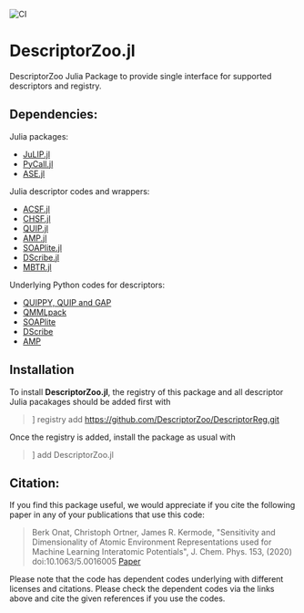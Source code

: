![CI](https://github.com/DescriptorZoo/DescriptorZoo.jl/workflows/CI/badge.svg)

# DescriptorZoo.jl

DescriptorZoo Julia Package to provide single interface for supported descriptors and registry.

## Dependencies:

Julia packages:
- [JuLIP.jl](https://github.com/JuliaMolSim/JuLIP.jl)
- [PyCall.jl](https://github.com/JuliaPy/PyCall.jl)
- [ASE.jl](https://github.com/JuliaMolSim/ASE.jl)

Julia descriptor codes and wrappers:
- [ACSF.jl](https://github.com/DescriptorZoo/ACSF.jl.git)
- [CHSF.jl](https://github.com/DescriptorZoo/CHSF.jl.git)
- [QUIP.jl](https://github.com/DescriptorZoo/QUIP.jl.git)
- [AMP.jl](https://github.com/DescriptorZoo/AMP.jl.git)
- [SOAPlite.jl](https://github.com/DescriptorZoo/SOAPlite.jl.git)
- [DScribe.jl](https://github.com/DescriptorZoo/DScribe.jl.git)
- [MBTR.jl](https://github.com/DescriptorZoo/MBTR.jl.git)

Underlying Python codes for descriptors:
- [QUIPPY, QUIP and GAP](https://libatoms.github.io/GAP/installation.html)
- [QMMLpack](https://gitlab.com/qmml/qmmlpack)
- [SOAPlite](https://github.com/SINGROUP/SOAPLite)
- [DScribe](https://github.com/SINGROUP/dscribe)
- [AMP](https://bitbucket.org/andrewpeterson/amp)

## Installation

To install **DescriptorZoo.jl**, the registry of this package and all descriptor Julia pacakages 
should be added first with

> ] registry add https://github.com/DescriptorZoo/DescriptorReg.git

Once the registry is added, install the package as usual with

> ] add DescriptorZoo.jl

## Citation:

If you find this package useful, we would appreciate if you cite the following paper in any of your publications that use this code:

> Berk Onat, Christoph Ortner, James R. Kermode, "Sensitivity and Dimensionality of Atomic Environment Representations used for Machine Learning Interatomic Potentials", J. Chem. Phys. 153, (2020) doi:10.1063/5.0016005 [Paper](https://doi.org/10.1063/5.0016005)

Please note that the code has dependent codes underlying with different licenses and citations. Please check the dependent codes via the links above and cite the given references if you use the codes.

